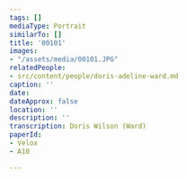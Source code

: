 ```yaml
---
tags: []
mediaType: Portrait
similarTo: []
title: '00101'
images:
- "/assets/media/00101.JPG"
relatedPeople:
- src/content/people/doris-adeline-ward.md
caption: ''
date: 
dateApprox: false
location: ''
description: ''
transcription: Doris Wilson (Ward)
paperId:
- Velox
- A10

---
```

